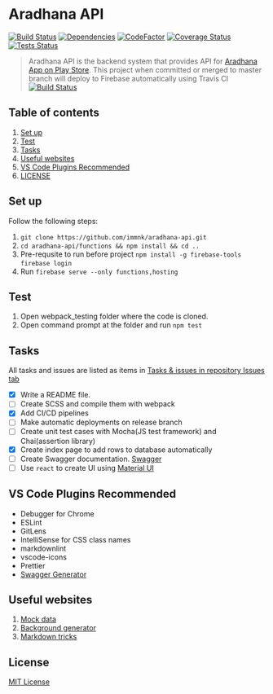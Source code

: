 # Aradhana API

[![Build Status](https://travis-ci.org/immnk/aradhana-api.svg?branch=master)](https://travis-ci.org/immnk/aradhana-api) [![Dependencies](https://david-dm.org/immnk/aradhana-api.svg)](https://david-dm.org/) [![CodeFactor](https://www.codefactor.io/repository/github/immnk/aradhana-api/badge)](https://www.codefactor.io/repository/github/immnk/aradhana-api) [![Coverage Status](https://coveralls.io/repos/github/immnk/aradhana-api/badge.svg?branch=master)](https://coveralls.io/github/immnk/aradhana-api?branch=master) [![Tests Status](https://img.shields.io/badge/tests-not%20covered-yellow.svg)](https://github.com/immnk/aradhana-api/issues/)

> Aradhana API is the backend system that provides API for [Aradhana App on Play Store](https://play.google.com/store/apps/details?id=com.creatuslabs.aradhana). This project when committed or merged to master branch will deploy to Firebase automatically using Travis CI [![Build Status](https://travis-ci.org/immnk/aradhana-api.svg?branch=master)](https://travis-ci.org/immnk/aradhana-api)

## Table of contents

1. [Set up](#set-up)
2. [Test](#test)
3. [Tasks](#tasks)
4. [Useful websites](#useful-websites)
5. [VS Code Plugins Recommended](#vs-code-plugins-recommended)
6. [LICENSE](#license)

## Set up

Follow the following steps:

1. `git clone https://github.com/immnk/aradhana-api.git`
2. `cd aradhana-api/functions && npm install && cd ..`
3. Pre-requsite to run before project
   `npm install -g firebase-tools`
   `firebase login`
4. Run `firebase serve --only functions,hosting`

## Test

1. Open webpack_testing folder where the code is cloned.
2. Open command prompt at the folder and run `npm test`

## Tasks

All tasks and issues are listed as items in [Tasks & issues in repository Issues tab](https://github.com/immnk/webpack-testing/issues)

- [x] Write a README file.
- [ ] Create SCSS and compile them with webpack
- [x] Add CI/CD pipelines
- [ ] Make automatic deployments on release branch
- [ ] Create unit test cases with Mocha(JS test framework) and Chai(assertion library)
- [x] Create index page to add rows to database automatically
- [ ] Create Swagger documentation. [Swagger](https://dev.to/akshendra/generating-documentation-on-the-fly-in-express-2652)
- [ ] Use `react` to create UI using [Material UI](https://github.com/mui-org/material-ui)

## VS Code Plugins Recommended

- Debugger for Chrome
- ESLint
- GitLens
- IntelliSense for CSS class names
- markdownlint
- vscode-icons
- Prettier
- [Swagger Generator](https://marketplace.visualstudio.com/items?itemName=dwarfpenguin.swagger-generator&ssr=false#overview)

## Useful websites

1. [Mock data](https://www.mockaroo.com/)
2. [Background generator](https://cssgradient.io/gradient-backgrounds/)
3. [Markdown tricks](https://github.com/adam-p/markdown-here/wiki/Markdown-Cheatsheet)

## License

[MIT License](https://github.com/immnk/aradhana-api/blob/master/LICENSE)
